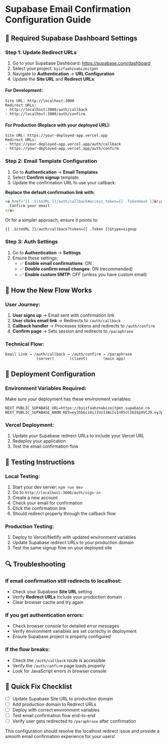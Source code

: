 # **Supabase Email Confirmation Configuration Guide**

## **🔧 Required Supabase Dashboard Settings**

### **Step 1: Update Redirect URLs**
1. Go to your Supabase Dashboard: https://supabase.com/dashboard
2. Select your project: `byizfaahznabizeitpmt`
3. Navigate to **Authentication** → **URL Configuration**
4. Update the **Site URL** and **Redirect URLs**:

#### **For Development:**
```
Site URL: http://localhost:3000
Redirect URLs: 
- http://localhost:3000/auth/callback
- http://localhost:3000/auth/confirm
```

#### **For Production (Replace with your deployed URL):**
```
Site URL: https://your-deployed-app.vercel.app
Redirect URLs:
- https://your-deployed-app.vercel.app/auth/callback
- https://your-deployed-app.vercel.app/auth/confirm
```

### **Step 2: Email Template Configuration**
1. Go to **Authentication** → **Email Templates**
2. Select **Confirm signup** template
3. Update the confirmation URL to use your callback:

**Replace the default confirmation link with:**
```html
<a href="{{ .SiteURL }}/auth/callback#access_token={{ .TokenHash }}&type=signup&expires_at={{ .ExpiresAt }}&refresh_token={{ .RefreshToken }}">
  Confirm your email
</a>
```

Or for a simpler approach, ensure it points to:
```
{{ .SiteURL }}/auth/callback?token={{ .Token }}&type=signup
```

### **Step 3: Auth Settings**
1. Go to **Authentication** → **Settings**
2. Ensure these settings:
   - ✅ **Enable email confirmations**: ON
   - ✅ **Double confirm email changes**: ON (recommended)
   - ✅ **Enable custom SMTP**: OFF (unless you have custom email)

## **🔄 How the New Flow Works**

### **User Journey:**
1. **User signs up** → Email sent with confirmation link
2. **User clicks email link** → Redirects to `/auth/callback`
3. **Callback handler** → Processes tokens and redirects to `/auth/confirm`
4. **Confirm page** → Sets session and redirects to `/paraphrase`

### **Technical Flow:**
```
Email Link → /auth/callback → /auth/confirm → /paraphrase
              (server)       (client)       (main app)
```

## **🚀 Deployment Configuration**

### **Environment Variables Required:**
Make sure your deployment has these environment variables:
```env
NEXT_PUBLIC_SUPABASE_URL=https://byizfaahznabizeitpmt.supabase.co
NEXT_PUBLIC_SUPABASE_ANON_KEY=eyJhbGciOiJIUzI1NiIsInR5cCI6IkpXVCJ9.eyJpc3MiOiJzdXBhYmFzZSIsInJlZiI6ImJ5aXpmYWFoem5hYml6ZWl0cG10Iiwicm9sZSI6ImFub24iLCJpYXQiOjE3NTUwMDQ3MjAsImV4cCI6MjA3MDU4MDcyMH0.iOG_kG8Vywbhft27rvwHu2yz4ZnoijZSxOQuyuo9qXI
```

### **Vercel Deployment:**
1. Update your Supabase redirect URLs to include your Vercel URL
2. Redeploy your application
3. Test the email confirmation flow

## **🧪 Testing Instructions**

### **Local Testing:**
1. Start your dev server: `npm run dev`
2. Go to `http://localhost:3000/auth/sign-in`
3. Create a new account
4. Check your email for confirmation
5. Click the confirmation link
6. Should redirect properly through the callback flow

### **Production Testing:**
1. Deploy to Vercel/Netlify with updated environment variables
2. Update Supabase redirect URLs to your production domain
3. Test the same signup flow on your deployed site

## **🔍 Troubleshooting**

### **If email confirmation still redirects to localhost:**
- Check your Supabase **Site URL** setting
- Verify **Redirect URLs** include your production domain
- Clear browser cache and try again

### **If you get authentication errors:**
- Check browser console for detailed error messages
- Verify environment variables are set correctly in deployment
- Ensure Supabase project is properly configured

### **If the flow breaks:**
- Check the `/auth/callback` route is accessible
- Verify the `/auth/confirm` page loads properly
- Look for JavaScript errors in browser console

## **📝 Quick Fix Checklist**

- [ ] Update Supabase Site URL to production domain
- [ ] Add production domain to Redirect URLs
- [ ] Deploy with correct environment variables
- [ ] Test email confirmation flow end-to-end
- [ ] Verify user gets redirected to `/paraphrase` after confirmation

This configuration should resolve the localhost redirect issue and provide a smooth email confirmation experience for your users!

